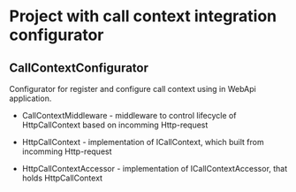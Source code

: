 ﻿# Project with call context integration configurator

## CallContextConfigurator
Configurator for register and configure call context using in WebApi application.

*  CallContextMiddleware - middleware to control lifecycle of HttpCallContext based on incomming Http-request

*  HttpCallContext - implementation of ICallContext, which built from incomming Http-request
*  HttpCallContextAccessor - implementation of ICallContextAccessor, that holds HttpCallContext
